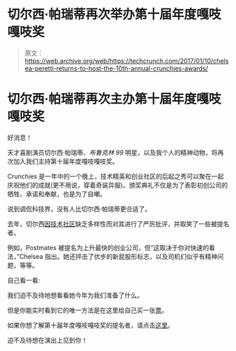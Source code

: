 # 切尔西·帕瑞蒂再次举办第十届年度嘎吱嘎吱奖 

> 原文：<https://web.archive.org/web/https://techcrunch.com/2017/01/10/chelsea-peretti-returns-to-host-the-10th-annual-crunchies-awards/>

# 切尔西·帕瑞蒂再次主办第十届年度嘎吱嘎吱奖

好消息！

天才喜剧演员切尔西·帕瑞蒂、*布鲁克林 99* 明星，以及我个人的精神动物，将再次加入我们主持第十届年度嘎吱嘎吱奖。

Crunchies 是一年中的一个晚上，技术精英和创业社区的后起之秀可以聚在一起庆祝他们的成就(更不用说，穿着奇装异服)。颁奖典礼不仅是为了表彰初创公司的牺牲、承诺和奉献，也是为了自嘲。

说到调侃科技界，没有人比切尔西·帕瑞蒂更合适了。

去年，切尔西[因技术社区](https://web.archive.org/web/20220928003657/https://beta.techcrunch.com/2016/02/08/comedian-chelsea-peretti-skewers-techs-lack-of-diversity-on-demand-economy-at-crunchies-awards/)缺乏多样性而对其进行了严厉批评，并取笑了一些被提名者。

例如，Postmates 被提名为上升最快的创业公司，但“这取决于你对快速的看法，”Chelsea 指出。她还抨击了优步的新屁股形标志，以及司机们似乎有精神问题，等等。

自己看一看:

我们迫不及待地想看看她今年为我们准备了什么。

但是你能实时看到它的唯一方法是在这里给自己买一张[票](https://web.archive.org/web/20220928003657/https://beta.techcrunch.com/event-info/10th-annual-crunchies-awards/)。

如果你想了解第十届年度嘎吱嘎吱奖的提名者，请点击[这里](https://web.archive.org/web/20220928003657/https://beta.techcrunch.com/2016/11/21/announcing-the-finalists-for-the-10th-annual-crunchies-awards/)。

迫不及待想在演出上见到你！